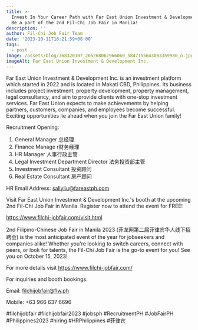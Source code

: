 ```yaml
---
title: >-
  Invest In Your Career Path with Far East Union Investment & Development Inc.:
  Be a part of the 2nd Fil-Chi Job Fair in Manila!
description: ''
author: Fil-Chi Job Fair Team
date: '2023-10-11T18:21:59+08:00'
tags:
  - post
image: /assets/blog/368320107_265268062966060_5847155643083359980_n.jpg
imageAlt: Far East Union Investment & Development Inc.
---
```

Far East Union Investment & Development Inc. is an investment platform which started in 2022 and is located in Makati CBD, Philippines. Its business includes project investment, property development, property management, legal consultancy, and aim to provide clients with one-stop investment services. Far East Union expects to make achievements by helping partners, customers, companies, and employees become successful. Exciting opportunities lie ahead when you join the Far East Union family!

Recruitment Opening:

1. General Manager 总经理
2. Finance Manage r财务经理
3. HR Manager 人事行政主管
4. Legal Investment Department Director 法务投资部主管
5. Investment Consultant 投资顾问
6. Real Estate Consultant 房产顾问

HR Email Address: sallyliu@fareastph.com

Visit Far East Union Investment & Development Inc.'s booth at the upcoming 2nd Fil-Chi Job Fair in Manila. Register now to attend the event for FREE!

<https://www.filchi-jobfair.com/visit.html>

2nd Filipino-Chinese Job Fair in Manila 2023 (菲龙网第二届菲律宾华人线下招聘会) is the most anticipated event of the year for jobseekers and companies alike! Whether you're looking to switch careers, connect with peers, or look for talents, the Fil-Chi Job Fair is the go-to event for you! See you on October 15, 2023!

For more details visit <https://www.filchi-jobfair.com/>

For inquiries and booth bookings:

Email: filchijobfair@flw.ph

Mobile: +63 966 637 6696

\#filchijobfair #filchijobfair2023 #jobsph #RecruitmentPH #JobFairPH #Philippines2023 #hiring #HRPhilippines #菲律宾
